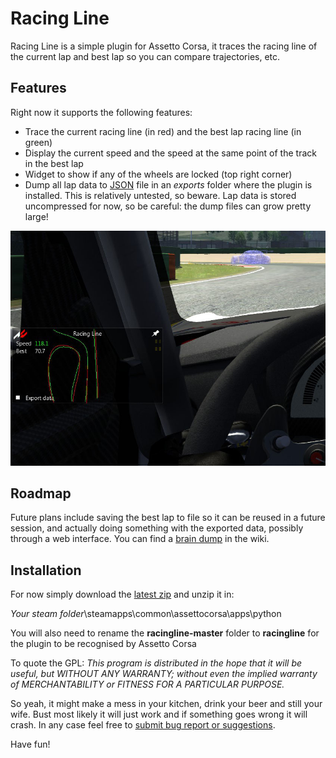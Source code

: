 Racing Line
===========

Racing Line is a simple plugin for Assetto Corsa, it traces the racing line of
the current lap and best lap so you can compare trajectories, etc.

## Features
Right now it supports the following features:
 * Trace the current racing line (in red) and the best lap racing line (in green)
 * Display the current speed and the speed at the same point of the track in the best lap
 * Widget to show if any of the wheels are locked (top right corner)
 * Dump all lap data to [JSON](http://en.wikipedia.org/wiki/JSON) file in an *exports* folder where the plugin is installed. This is relatively untested, so beware. Lap data is stored uncompressed for now, so be careful: the dump files can grow pretty large!


![Screenshot](/data/racingline-screenshot.jpg?raw=true)

## Roadmap

Future plans include saving the best lap to file so it can be reused in a future session, and actually doing something with the exported data, possibly through a web interface. You can find a [brain dump](https://github.com/mathiasuk/racingline/wiki/Roadmap) in the wiki.

## Installation

For now simply download the [latest zip](https://github.com/mathiasuk/racingline/archive/master.zip) and unzip it in:

*Your steam folder*\steamapps\common\assettocorsa\apps\python

You will also need to rename the **racingline-master** folder to **racingline**
for the plugin to be recognised by Assetto Corsa

To quote the GPL: *This program is distributed in the hope that it will be useful, but WITHOUT ANY WARRANTY; without even the implied warranty of MERCHANTABILITY or FITNESS FOR A PARTICULAR PURPOSE.*

So yeah, it might make a mess in your kitchen, drink your beer and still your wife. Bust most likely it will just work and if something goes wrong it will crash.
In any case feel free to [submit bug report or suggestions](https://github.com/mathiasuk/racingline/issues).

Have fun!
